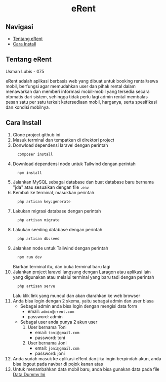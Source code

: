 <h1 align="center">eRent</h1>

## Navigasi

- [Tentang eRent](#tentang-erent)
- [Cara Install](#cara-install)

## Tentang eRent
Usman Lubis - 075

eRent adalah aplikasi berbasis web yang dibuat untuk booking rental/sewa mobil, berfungsi agar memudahkan user dan pihak rental dalam menawarkan dan memberi informasi mobil-mobil yang tersedia secara otomatis dari sistem, sehingga tidak perlu lagi admin rental membalas pesan satu per satu terkait ketersediaan mobil, harganya, serta spesifikasi dan kondisi mobilnya.

## Cara Install

1. Clone project github ini
2. Masuk terminal dan tempatkan di direktori project
3. Donwload dependensi laravel dengan perintah
    ```sh
      composer install
    ```
4. Download dependensi node untuk Tailwind dengan perintah
    ```sh
      npm install
    ```
5. Jalankan MySQL sebagai database dan buat database baru bernama "jda" atau sesuaikan dengan file <code>.env</code>
6. Kembali ke terminal, masukkan perintah
    ```sh
      php artisan key:generate
    ```
7. Lakukan migrasi database dengan perintah
    ```sh
      php artisan migrate
    ```
8. Lakukan seeding database dengan perintah
    ```sh
      php artisan db:seed
    ```
9. Jalankan node untuk Tailwind dengan perintah
    ```sh
      npm run dev
    ```
    Biarkan terminal itu, dan buka terminal baru lagi
10. Jalankan project laravel langsung dengan Laragon atau aplikasi lain yang digunakan atau melalui terminal yang baru tadi dengan perintah
    ```sh
      php artisan serve
    ```
    Lalu klik link yang muncul dan akan diarahkan ke web browser
11. Anda bisa login dengan 2 skema, yaitu sebagai admin dan user biasa
    - Sebagai admin anda bisa login dengan mengisi data form
      - email: `admin@erent.com`
      - password: admin
    - Sebagai user anda punya 2 akun user
      1. User bernama Toni
          - email: `toni@gmail.com`
          - password: toni
      2. User bernama Joni
          - email: `joni@gmail.com`
          - password: joni
12. Anda sudah masuk ke aplikasi eRent dan jika ingin berpindah akun, anda bisa logout pada navbar di pojok kanan atas
13. Untuk menambahkan data mobil baru, anda bisa gunakan data pada file [Data Dummy Ini](dummyData.txt)